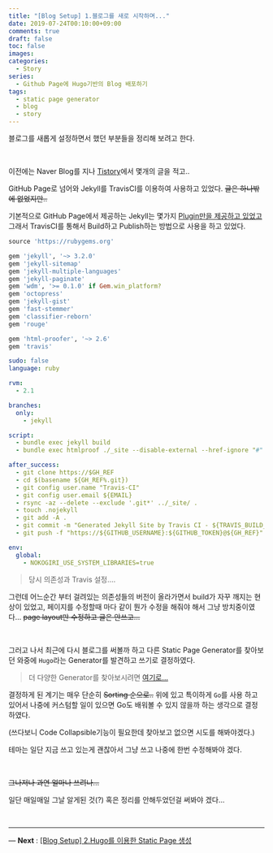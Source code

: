 ```yaml
---
title: "[Blog Setup] 1.블로그를 새로 시작하며..."
date: 2019-07-24T00:10:00+09:00
comments: true
draft: false
toc: false
images:
categories:
  - Story
series:
  - Github Page에 Hugo기반의 Blog 배포하기
tags:
  - static page generator
  - blog
  - story
---
```


블로그를 새롭게 설정하면서 했던 부분들을 정리해 보려고 한다.

​    

이전에는 Naver Blog를 지나 [Tistory](https://blog.skyserv.kr)에서 몇개의 글을 적고..  

GitHub Page로 넘어와 Jekyll를 TravisCI를 이용하여 사용하고 있었다. ~~글은 하나밖에 없었지만..~~

기본적으로 GitHub Page에서 제공하는 Jekyll는 몇가지 [Plugin만을 제공하고 있었고](https://help.github.com/en/articles/configuring-jekyll-plugins) 그래서 TravisCI를 통해서 Build하고 Publish하는 방법으로 사용을 하고 있었다.

```ruby
source 'https://rubygems.org'

gem 'jekyll', '~> 3.2.0'
gem 'jekyll-sitemap'
gem 'jekyll-multiple-languages'
gem 'jekyll-paginate'
gem 'wdm', '>= 0.1.0' if Gem.win_platform?
gem 'octopress'
gem 'jekyll-gist'
gem 'fast-stemmer'
gem 'classifier-reborn'
gem 'rouge'

gem 'html-proofer', '~> 2.6'
gem 'travis'
```

```yaml
sudo: false
language: ruby

rvm:
  - 2.1

branches:
  only:
    - jekyll

script:
  - bundle exec jekyll build
  - bundle exec htmlproof ./_site --disable-external --href-ignore "#"

after_success:
  - git clone https://$GH_REF
  - cd $(basename ${GH_REF%.git})
  - git config user.name "Travis-CI"
  - git config user.email ${EMAIL}
  - rsync -az --delete --exclude '.git*' ../_site/ .
  - touch .nojekyll
  - git add -A .
  - git commit -m "Generated Jekyll Site by Travis CI - ${TRAVIS_BUILD_NUMBER}"
  - git push -f "https://${GITHUB_USERNAME}:${GITHUB_TOKEN}@${GH_REF}" ${TARGET_BRANCH} > /dev/null 2>&1

env:
  global:
    - NOKOGIRI_USE_SYSTEM_LIBRARIES=true
```

> 당시 의존성과 Travis 설정.…

그런데 어느순간 부터 걸려있는 의존성들의 버전이 올라가면서 build가 자꾸 깨지는 현상이 있었고, 페이지를 수정할때 마다 같이 뭔가 수정을 해줘야 해서 그냥 방치중이였다… ~~page layout만 수정하고 글은 안쓰고…~~

​    

그러고 나서 최근에 다시 블로그를 써볼까 하고 다른 Static Page Generator를 찾아보던 와중에 `Hugo`라는 Generator를 발견하고 쓰기로 결정하였다. 

> 더 다양한 Generator를 찾아보시려면 [여기로…](https://www.staticgen.com/)

결정하게 된 계기는 매우 단순히 ~~Sorting 순으로..~~ 위에 있고 특이하게 `Go`를 사용 하고 있어서 나중에 커스텀할 일이 있으면 Go도 배워볼 수 있지 않을까 하는 생각으로 결정 하였다. 

(쓰다보니 Code Collapsible기능이 필요한데 찾아보고 없으면 시도를 해봐야겠다.)



테마는 일단 지금 쓰고 있는게 괜찮아서 그냥 쓰고 나중에 한번 수정해봐야 겠다.

​    

~~그나저나 과연 얼마나 쓰려나...~~

일단 매일매일 그날 알게된 것(?) 혹은 정리를 안해두었던걸 써봐야 겠다...

​    

----

— **Next** : [[Blog Setup] 2.Hugo를 이용한 Static Page 생성](/posts/dev/2019/08/hugo_basic)


